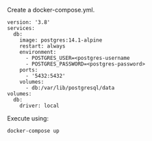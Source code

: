 Create a docker-compose.yml.

```docker
version: '3.8'
services:
  db:
    image: postgres:14.1-alpine
    restart: always
    environment:
      - POSTGRES_USER=<postgres-username
      - POSTGRES_PASSWORD=<postgres-password>
    ports:
      - '5432:5432'
    volumes: 
      - db:/var/lib/postgresql/data
volumes:
  db:
    driver: local
```

Execute using:

```
docker-compose up
```
